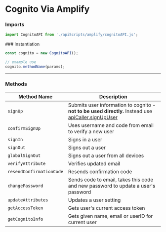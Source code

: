 # Cognito Via Amplify

### Imports 

```javascript
import CognitoAPI from './apiScripts/amplify/cognitoAPI.js';
```

### Instantiation

```javascript
const cognito = new CognitoAPI();

// example use
cognito.methodName(params);
```
---

### Methods

| Method Name | Description                        |
| ----------- | ---------------------------------- |
| `signUp` | Submits user information to cognito - **not to be used directly.** Instead use [apiCaller.signUpUser](https://github.com/bracketengineering/quick-meals/blob/63ac5b9f97bc7cee734b3faedc08d288fe71e22d/app/apiScripts/apiCalls/apiCaller.js#L217) |
| `confirmSignUp` | Uses username and code from email to verify a new user |
| `signIn` | Signs in a user |
| `signOut` | Signs out a user |
| `globalSignOut` | Signs out a user from all devices |
| `verifyAttribute` | Verifies updated email |
| `resendConfirmationCode` | Resends confirmation code |
| `changePassword` | Sends code to email, takes this code and new password to update a user's password |
| `updateAttributes` | Updates a user setting |
| `getAccessToken` | Gets user's current access token|
| `getCognitoInfo` | Gets given name, email or userID for current user |

